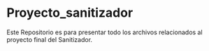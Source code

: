 # Proyecto_sanitizador
Este Repositorio es para presentar todo los archivos relacionados al proyecto final del Sanitizador.  
